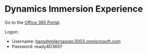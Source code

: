 # Dynamics Immersion Experience

Go to the [Office 365 Portal](https://portal.office.com).

Logon:

- Username: hans@milernasxpc3003.onmicrosoft.com
- Password: ready4D365!!